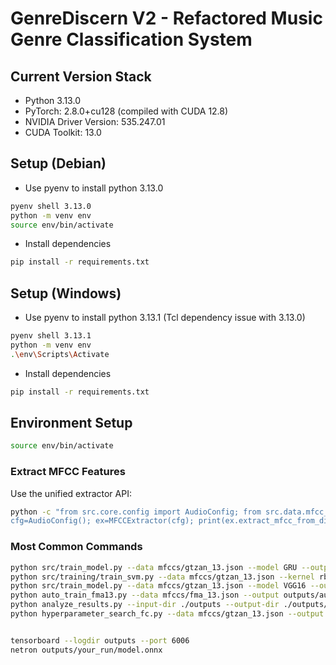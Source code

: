 # GenreDiscern V2 - Refactored Music Genre Classification System
## Current Version Stack
- Python 3.13.0
- PyTorch: 2.8.0+cu128 (compiled with CUDA 12.8)
- NVIDIA Driver Version: 535.247.01
- CUDA Toolkit: 13.0
## Setup (Debian)
- Use pyenv to install python 3.13.0
```bash
pyenv shell 3.13.0
python -m venv env
source env/bin/activate
```
- Install dependencies
```bash
pip install -r requirements.txt
```
## Setup (Windows)
- Use pyenv to install python 3.13.1 (Tcl dependency issue with 3.13.0)
```bash
pyenv shell 3.13.1
python -m venv env
.\env\Scripts\Activate
```
- Install dependencies
```bash
pip install -r requirements.txt
```
## Environment Setup

```bash
source env/bin/activate
```

### Extract MFCC Features
Use the unified extractor API:
```bash
python -c "from src.core.config import AudioConfig; from src.data.mfcc_extractor import MFCCExtractor; import json; \
cfg=AudioConfig(); ex=MFCCExtractor(cfg); print(ex.extract_mfcc_from_directory('/path/to/music','./mfccs','dataset_13'))"
```




### Most Common Commands
```bash
python src/train_model.py --data mfccs/gtzan_13.json --model GRU --output outputs/gru-gtzan-run
python src/training/train_svm.py --data mfccs/gtzan_13.json --kernel rbf --C 10 --gamma scale --output outputs/svm-gtzan
python src/train_model.py --data mfccs/gtzan_13.json --model VGG16 --output outputs/vgg-gtzan-run --lr 0.0005 --batch-size 16 --dropout 0.3
python auto_train_fma13.py --data mfccs/fma_13.json --output outputs/auto_fma13 --models FC CNN GRU
python analyze_results.py --input-dir ./outputs --output-dir ./outputs/analysis
python hyperparameter_search_fc.py --data mfccs/gtzan_13.json --output outputs/fc_hyperparameter_search


tensorboard --logdir outputs --port 6006
netron outputs/your_run/model.onnx

```